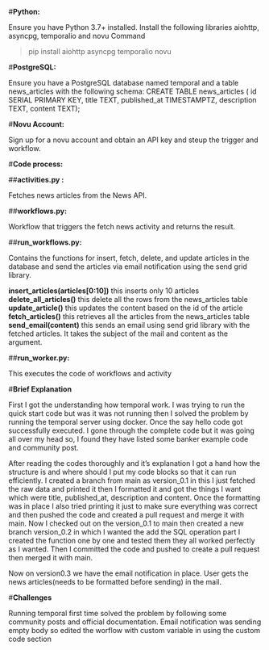 #**Python:**

Ensure you have Python 3.7+ installed. Install the following libraries aiohttp, asyncpg, temporalio and novu
Command

> pip install aiohttp asyncpg temporalio novu 

#**PostgreSQL:**

Ensure you have a PostgreSQL database named temporal and a table news_articles with the following schema:
CREATE TABLE news_articles ( id SERIAL PRIMARY KEY, title TEXT, published_at TIMESTAMPTZ, description TEXT, content TEXT);

#**Novu Account:**

Sign up for a novu account and obtain an API key and steup the trigger and workflow.


#**Code process:**

##**activities.py :** 

Fetches news articles from the News API.

##**workflows.py:** 

Workflow that triggers the fetch news activity and returns the result.

##**run_workflows.py:** 

Contains the functions for insert, fetch, delete, and update articles in the database and send the articles via email notification using the send grid library.

**insert_articles(articles[0:10])**  this inserts only 10 articles
**delete_all_articles()** this delete all the rows from the news_articles table
**update_article()** this updates the content based on the id of the article
**fetch_articles()** this retrieves all the articles from the news_articles table 
**send_email(content)** this sends an email using send grid library with the fetched articles. It takes the subject of the mail and content as the argument.

##**run_worker.py:**

This executes the code of workflows and activity  

#**Brief Explanation**

First I got the understanding how temporal work. I was trying to run the quick start code but was it was not running then I solved the problem by running the temporal server using docker. Once the say hello code got successfully executed. I gone through the complete code but it was going all over my head so, I found they have listed some banker example code and community post.

After reading the codes thoroughly and it’s explanation I got a hand how the structure is and where should I put my code blocks so that it can run efficiently. I created a branch from main as version_0.1 in this I just fetched the raw data and printed it then I formatted it and got the things I want which were title, published_at, description and content. Once the formatting was in place I also tried printing it just to make sure everything was correct and then pushed the code and created a pull request and merge it with main.
Now I checked out on the version_0.1 to main then created a new branch version_0.2 in which I wanted the add the SQL operation part I created the function one by one and tested them they all worked perfectly as I wanted. Then I committed the code and pushed to create a pull request then merged it with main.

Now on version0.3 we have the email notification in place. User gets the news articles(needs to be formatted before sending) in the mail.

#**Challenges**

Running temporal first time solved the problem by following some community posts and official documentation.
Email notification was sending empty body so edited the worflow with custom variable in using the custom code section

